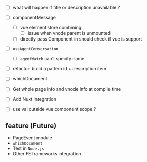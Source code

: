 - [ ] what will happen if title or description unavailable ?

- [ ] componentMessage 
  - [ ] vue element store combining
    - [ ] issue when vnode parent is unmounted
  - [ ] directly pass Component in should check if vue is support

- [ ] `useAgentConversation`
  - [ ] `agentWatch` can't specify name

- [ ] refactor: build a pattern id + description item

- [ ] whichDocument

- [ ] Get whole page info and vnode info at compile time
- [ ] Add Nuxt integration
- [ ] use vai outside vue component scope ?

## feature (Future)
- PageEvent module
- `whichDocument`
- Test in `Node.js`
- Other FE frameworks integration 